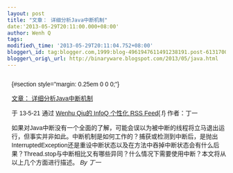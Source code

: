 ```yaml
--- 
layout: post 
title: "文章： 详细分析Java中断机制" 
date:'2013-05-29T20:11:00.000+08:00' 
author: Wenh Q
tags:
modified\_time: '2013-05-29T20:11:04.752+08:00' 
blogger\_id: tag:blogger.com,1999:blog-4961947611491238191.post-6131700781477504779
blogger\_orig\_url: http://binaryware.blogspot.com/2013/05/java.html
---
```

<div
style="font-family: sans-serif; margin: 0px 10px; overflow: auto; width: 100%;">

 {#section style="margin: 0.25em 0 0 0;"}

<div>

[文章：
详细分析Java中断机制](http://www.infoq.com/cn/articles/java-interrupt-mechanism)

</div>

<div style="margin-bottom: 0.5em;">

于 13-5-21 通过 [Wenhu Qiu的 InfoQ 个性化 RSS
Feed](http://www.infoq.com/cn/){.f} 作者：丁一

</div>



如果对Java中断没有一个全面的了解，可能会误以为被中断的线程将立马退出运行，但事实并非如此。中断机制是如何工作的？捕获或检测到中断后，是抛出InterruptedException还是重设中断状态以及在方法中吞掉中断状态会有什么后果？Thread.stop与中断相比又有哪些异同？什么情况下需要使用中断？本文将从以上几个方面进行描述。
*By 丁一*

</div>
